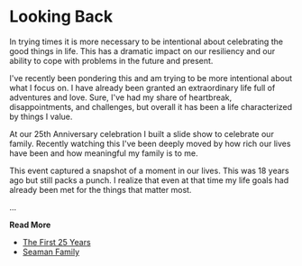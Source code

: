 # Looking Back

In trying times it is more necessary to be intentional about celebrating the good things in life.
This has a dramatic impact on our resiliency and our ability to cope with problems in the future
and present.

I've recently been pondering this and am trying to be more intentional about what I focus on. I have
already been granted an extraordinary life full of adventures and love. Sure, I've had my share of
heartbreak, disappointments, and challenges, but overall it has been a life characterized by things
I value.

At our 25th Anniversary celebration I built a slide show to celebrate our family. Recently watching
this I've been deeply moved by how rich our lives have been and how meaningful my family is to me.

This event captured a snapshot of a moment in our lives. This was 18 years ago but still packs a
punch. I realize that even at that time my life goals had already been met for the things that
matter most.

...

**Read More**

* [The First 25 Years](https://seamanfamily.org/blog/25Years)
* [Seaman Family](https://seamanfamily.org/blog)

